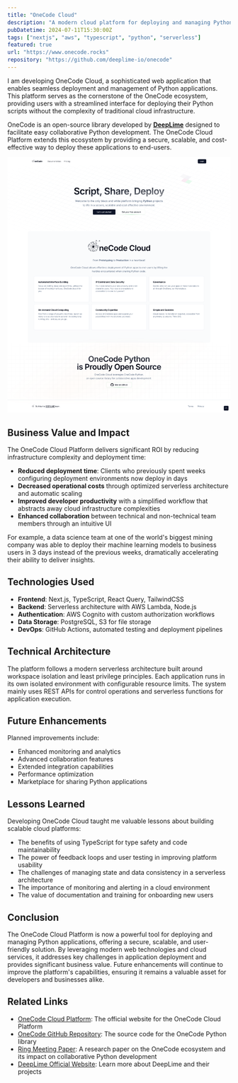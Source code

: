 ```yaml
---
title: "OneCode Cloud"
description: "A modern cloud platform for deploying and managing Python applications, part of the OneCode ecosystem by DeepLime."
pubDatetime: 2024-07-11T15:30:00Z
tags: ["nextjs", "aws", "typescript", "python", "serverless"]
featured: true
url: "https://www.onecode.rocks"
repository: "https://github.com/deeplime-io/onecode"
---
```


I am developing OneCode Cloud, a sophisticated web application that enables seamless deployment and management of Python applications. This platform serves as the cornerstone of the OneCode ecosystem, providing users with a streamlined interface for deploying their Python scripts without the complexity of traditional cloud infrastructure.

OneCode is an open-source library developed by [**DeepLime**](https://www.deeplime.io) designed to facilitate easy collaborative Python development. The OneCode Cloud Platform extends this ecosystem by providing a secure, scalable, and cost-effective way to deploy these applications to end-users.

![OneCode Cloud](../../assets/images/onecode-cloud.png)

## Business Value and Impact

The OneCode Cloud Platform delivers significant ROI by reducing infrastructure complexity and deployment time:

- **Reduced deployment time**: Clients who previously spent weeks configuring deployment environments now deploy in days
- **Decreased operational costs** through optimized serverless architecture and automatic scaling
- **Improved developer productivity** with a simplified workflow that abstracts away cloud infrastructure complexities
- **Enhanced collaboration** between technical and non-technical team members through an intuitive UI

For example, a data science team at one of the world's biggest mining company was able to deploy their machine learning models to business users in 3 days instead of the previous weeks, dramatically accelerating their ability to deliver insights.

## Technologies Used

- **Frontend**: Next.js, TypeScript, React Query, TailwindCSS
- **Backend**: Serverless architecture with AWS Lambda, Node.js
- **Authentication**: AWS Cognito with custom authorization workflows
- **Data Storage**: PostgreSQL, S3 for file storage
- **DevOps**: GitHub Actions, automated testing and deployment pipelines

## Technical Architecture

The platform follows a modern serverless architecture built around workspace isolation and least privilege principles. Each application runs in its own isolated environment with configurable resource limits. The system mainly uses REST APIs for control operations and serverless functions for application execution.

## Future Enhancements

Planned improvements include:

- Enhanced monitoring and analytics
- Advanced collaboration features
- Extended integration capabilities
- Performance optimization
- Marketplace for sharing Python applications

## Lessons Learned

Developing OneCode Cloud taught me valuable lessons about building scalable cloud platforms:

- The benefits of using TypeScript for type safety and code maintainability
- The power of feedback loops and user testing in improving platform usability
- The challenges of managing state and data consistency in a serverless architecture
- The importance of monitoring and alerting in a cloud environment
- The value of documentation and training for onboarding new users

## Conclusion

The OneCode Cloud Platform is now a powerful tool for deploying and managing Python applications, offering a secure, scalable, and user-friendly solution. By leveraging modern web technologies and cloud services, it addresses key challenges in application deployment and provides significant business value. Future enhancements will continue to improve the platform's capabilities, ensuring it remains a valuable asset for developers and businesses alike.

## Related Links

- [OneCode Cloud Platform](https://www.onecode.rocks): The official website for the OneCode Cloud Platform
- [OneCode GitHub Repository](https://github.com/deeplime-io/onecode): The source code for the OneCode Python library
- [Ring Meeting Paper](https://www.ring-team.org/research-publications/ring-meeting-papers?view=pub&id=223009): A research paper on the OneCode ecosystem and its impact on collaborative Python development
- [DeepLime Official Website](https://www.deeplime.io): Learn more about DeepLime and their projects
